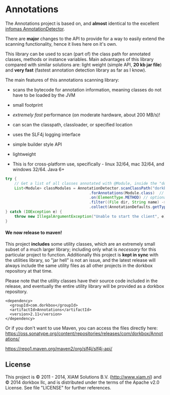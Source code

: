 Annotations
===========


The Annotations project is based on, and **almost** identical to the excellent [infomas AnnotationDetector](https://github.com/rmuller/infomas-asl).

There are **major** changes to the API to provide for a way to easily extend the scanning functionality, hence it lives here on it's own.  

This library can be used to scan (part of) the class path for annotated classes, methods or instance variables. Main advantages of this library compared with similar solutions are: light weight (simple API, **20 kb jar file**) and **very fast** (fastest annotation detection library as far as I know).

The main features of this annotations scanning library:  
- scans the bytecode for annotation information, meaning classes do not have to be loaded by the JVM
- small footprint
- *extremely fast* performance (on moderate hardware, about 200 MB/s)!
- can scan the classpath, classloader, or specified location
- uses the SLF4j logging interface
- simple builder style API
- lightweight

- This is for cross-platform use, specifically - linux 32/64, mac 32/64, and windows 32/64. Java 6+


``` java
try {
    // Get a list of all classes annotated with @Module, inside the "dorkbox.client" and "dorkbox.common" packages.
    List<Module> classModules = AnnotationDetector.scanClassPath("dorkbox.client", "dorkbox.common")
                                     .forAnnotations(Module.class)  // one or more annotations
                                     .on(ElementType.METHOD) // optional, default ElementType.TYPE. One ore more element types
                                     .filter((File dir, String name) -> !name.endsWith("Client.class")) // optional, default all *.class files
                                     .collect(AnnotationDefaults.getType);
} catch (IOException e) {
    throw new IllegalArgumentException("Unable to start the client", e);
}
```



<h4>We now release to maven!</h4> 

This project **includes** some utility classes, which are an extremely small subset of a much larger library; including only what is *necessary* for this particular project to function. Additionally this project is **kept in sync** with the utilities library, so "jar hell" is not an issue, and the latest release will always include the same utility files as all other projects in the dorkbox repository at that time.
  
  Please note that the utility classes have their source code included in the release, and eventually the entire utility library will be provided as a dorkbox repository.
```
<dependency>
  <groupId>com.dorkbox</groupId>
  <artifactId>Annotations</artifactId>
  <version>2.11</version>
</dependency>
```

Or if you don't want to use Maven, you can access the files directly here:  
https://oss.sonatype.org/content/repositories/releases/com/dorkbox/Annotations/  


https://repo1.maven.org/maven2/org/slf4j/slf4j-api/


<h2>License</h2>

This project is © 2011 - 2014, XIAM Solutions B.V. (http://www.xiam.nl) and © 2014 dorkbox llc, and is distributed under the terms of the Apache v2.0 License. See file "LICENSE" for further references.

